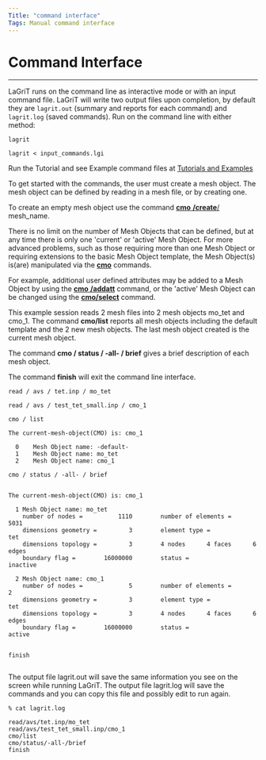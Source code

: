```yaml
---
Title: "command interface"
Tags: Manual command interface
---
```



# Command Interface

---


LaGriT runs on the command line as interactive mode or with an input command file. LaGriT will write two output files upon completion, by default they are `lagrit.out` (summary and reports for each command) and `lagrit.log` (saved commands).
Run on the command line with either method:

```
lagrit
    
lagrit < input_commands.lgi
```


Run the Tutorial and see Example command files at [Tutorials and Examples](tutorial/index.md)


To get started with the commands, the user must create a mesh object.
The mesh object can be defined by reading in a mesh file, or by creating one.


To create an empty mesh object use the command [**cmo** **/create**/](commands/cmo/cmo_create.md) mesh_name. 

There is no limit on the number of Mesh Objects that can be
defined, but at any time there is only one 'current' or 'active' Mesh
Object. For more advanced problems, such as those requiring more than
one Mesh Object or requiring extensions to the basic Mesh Object
template, the Mesh Object(s) is(are) manipulated via the [**cmo**](commands/CMO2.md) commands.


For example, additional user defined attributes may be added to
a Mesh Object by using the [**cmo** **/addatt**](commands/cmo/cmo_addatt.md) command, or the
'active' Mesh Object can be changed using the [**cmo/select**](commands/cmo/cmo_select.md) command.

This example session reads 2 mesh files into 2 mesh objects mo_tet and cmo_1. The command **cmo/list** reports all mesh objects including the default template and the 2 new mesh objects. The last mesh object created is the current mesh object. 

The command **cmo / status / -all- / brief** gives a brief description of each mesh object.

The command **finish** will exit the command line interface.

```
read / avs / tet.inp / mo_tet                                                    
                                                                
read / avs / test_tet_small.inp / cmo_1
                                                                 
cmo / list
                                                                        
The current-mesh-object(CMO) is: cmo_1                                          
 
  0    Mesh Object name: -default-                                              
  1    Mesh Object name: mo_tet                                                 
  2    Mesh Object name: cmo_1                                                  

cmo / status / -all- / brief
                                                        

The current-mesh-object(CMO) is: cmo_1                                          
 
  1 Mesh Object name: mo_tet                                                    
    number of nodes =          1110        number of elements =         5031    
    dimensions geometry =         3        element type =                tet    
    dimensions topology =         3        4 nodes      4 faces      6 edges    
    boundary flag =        16000000        status =                 inactive    
 
  2 Mesh Object name: cmo_1                                                     
    number of nodes =             5        number of elements =            2    
    dimensions geometry =         3        element type =                tet    
    dimensions topology =         3        4 nodes      4 faces      6 edges    
    boundary flag =        16000000        status =                   active 
   
   
finish
 
```

The output file lagrit.out will save the same information you see on the screen while running LaGriT. The output file lagrit.log will save the commands and you can copy this file and possibly edit to run again.

```
% cat lagrit.log

read/avs/tet.inp/mo_tet                                                         
read/avs/test_tet_small.inp/cmo_1                                               
cmo/list                                                                        
cmo/status/-all-/brief                                                          
finish                  
```
